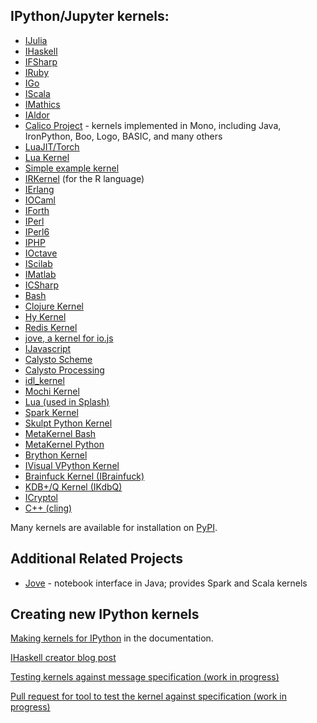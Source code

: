 ## IPython/Jupyter kernels:

*   [IJulia](http://nbviewer.ipython.org/url/jdj.mit.edu/~stevenj/IJulia%20Preview.ipynb)
*   [IHaskell](http://nbviewer.ipython.org/github/gibiansky/IHaskell/blob/master/notebooks/IHaskell.ipynb)
*   [IFSharp](http://nbviewer.ipython.org/github/BayardRock/IfSharp/blob/master/Feature%20Notebook.ipynb)
*   [IRuby](https://github.com/SciRuby/iruby)
*   [IGo](https://github.com/takluyver/igo)
*   [IScala](https://github.com/mattpap/IScala)
*   [IMathics](http://nbviewer.ipython.org/gist/sn6uv/8381447)
*   [IAldor](https://github.com/mattpap/IAldor)
*   [Calico Project](http://nbviewer.ipython.org/urls/bitbucket.org/ipre/calico/raw/master/notebooks/Calico%20Overview.ipynb) - kernels implemented in Mono, including Java, IronPython, Boo, Logo, BASIC, and many others
*   [LuaJIT/Torch](https://github.com/facebook/iTorch)
*   [Lua Kernel](https://github.com/neomantra/lua_ipython_kernel)
*   [Simple example kernel](https://github.com/dsblank/simple_kernel)
*   [IRKernel](https://github.com/takluyver/IRkernel) (for the R language)
*   [IErlang](https://github.com/robbielynch/ierlang)
*   [IOCaml](https://github.com/andrewray/iocaml)
*   [IForth](https://github.com/jdfreder/iforth)
*   [IPerl](https://metacpan.org/release/Devel-IPerl)
*   [IPerl6](https://github.com/timo/iperl6kernel)
*   [IPHP](https://github.com/dawehner/ipython-php)
*   [IOctave](https://github.com/calysto/octave_kernel)
*   [IScilab](https://github.com/blink1073/scilab_kernel)
*   [IMatlab](https://github.com/calysto/matlab_kernel)
*   [ICSharp](https://github.com/zabirauf/icsharp)
*   [Bash](https://github.com/takluyver/bash_kernel)
*   [Clojure Kernel](https://github.com/roryk/ipython-clojure)
*   [Hy Kernel](https://github.com/bollwyvl/hy_kernel/)
*   [Redis Kernel](https://github.com/supercoderz/redis_kernel)
*   [jove, a kernel for io.js](https://www.npmjs.com/package/jove)
*   [IJavascript](https://www.npmjs.com/package/ijavascript)
*   [Calysto Scheme](https://github.com/Calysto/calysto/tree/master/calysto/language/scheme)
*   [Calysto Processing](https://github.com/Calysto/calysto_processing)
*   [idl_kernel](https://github.com/lstagner/idl_kernel)
*   [Mochi Kernel](https://github.com/pya/mochi-kernel) 
*   [Lua (used in Splash)](https://github.com/scrapinghub/splash/tree/master/splash/kernel)
*   [Spark Kernel](https://github.com/ibm-et/spark-kernel)
*   [Skulpt Python Kernel](https://github.com/Calysto/skulpt_python)
*   [MetaKernel Bash](https://github.com/Calysto/metakernel/tree/master/metakernel_bash)
*   [MetaKernel Python](https://github.com/Calysto/metakernel/tree/master/metakernel_python)
*   [Brython Kernel](https://github.com/kikocorreoso/brythonmagic)
*   [IVisual VPython Kernel](https://pypi.python.org/pypi/IVisual)
*   [Brainfuck Kernel (IBrainfuck)](https://github.com/robbielynch/ibrainfuck)
*   [KDB+/Q Kernel (IKdbQ)](https://github.com/jvictorchen/IKdbQ)
*   [ICryptol](https://github.com/GaloisInc/ICryptol)
*   [C++ (cling)](https://github.com/minrk/clingkernel)

Many kernels are available for installation on [PyPI](https://pypi.python.org/pypi?:action=browse&c=586).

## Additional Related Projects

*   [Jove](https://github.com/jove-sh) - notebook interface in Java; provides Spark and Scala kernels

## Creating new IPython kernels

[Making kernels for IPython](http://ipython.org/ipython-doc/dev/development/kernels.html) in the documentation.

[IHaskell creator blog
post](http://andrew.gibiansky.com/blog/ipython/ipython-kernels/)

[Testing kernels against message specification (work in progress)](https://github.com/ipython/ipython/wiki/Dev:-Testing-kernels-against-message-specification)

[Pull request for tool to test the kernel against specification (work in progress)](https://github.com/ipython/ipython/pull/7646) 